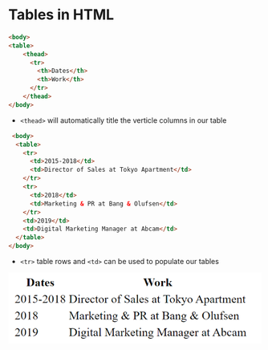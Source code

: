 # Tables in HTML
```HTML
<body>
<table>
    <thead>
      <tr>
        <th>Dates</th>
        <th>Work</th>
      </tr>
    </thead>
</body>    
```
- ```<thead>``` will automatically title the verticle columns in our table

```HTML
 <body> 
  <table>
    <tr>
      <td>2015-2018</td>
      <td>Director of Sales at Tokyo Apartment</td>
    </tr>
    <tr>
      <td>2018</td>
      <td>Marketing & PR at Bang & Olufsen</td>
    </tr>
    <td>2019</td>
    <td>Digital Marketing Manager at Abcam</td>
  </table>
</body>
```
- ```<tr>``` table rows and ```<td>``` can be used to populate our tables

![ScreenShot](tables.png)

